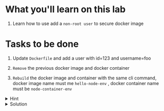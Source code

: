 # What you'll learn on this lab

1. Learn how to use add a `non-root user` to secure docker image

# Tasks to be done

1. Update `Dockerfile` and add a user with id=123 and username=foo

1. `Remove` the previous docker image and docker container

3. `Rebuild` the docker image and container with the same cli command, docker image name must me `hello-node-env` , docker container name must be `node-container-env`

<details>
<summary>Hint</summary>

All neccessary command in this lab

1. `touch (filename)` - Use to create a file
2. `nano (filename)` - Use to edit a file
3. `docker build -t (image name) --build-arg (environment name)="(environment value)" .` - Use to build a docker image with an environment variable
4. `docker image ls` - Use to call all the image that exist on machine
5. `docker container ps -a` - Use to list all exist container
6. `docker image rm (image name)` - Use to delete a docker image with a specifig name
7. `docker container rm (container name)` - Use to delete a docker container with a specifig container


All neccessary Dockerfile syntax

1. `FROM (docker image name):(tag)` -  Specifies the starting point image for your Docker image.
2. `WORKDIR (/path/to/workdir)` - Sets the folder inside the container where commands will be executed.
3. `COPY (path of file or folder that you want to copy) (destination of the file or folder) ` - Moves files or folders from your computer to the container.
4. `EXPOSE (number of port that the image will be running on)` - Declares the port on which the container will listen for incoming connections.
5. `CMD ["(command line)"]` - Defines the default command to run when the container starts.
6. `ENV NODE_ENV production` - Use to tell the node that our environment variable will be on porduction mode
7.
`ARG NODEJSPORT`
`ENV NODEJSPORT $NODEJSPORT`
ARG (env name) - Use for recieving the value of the environment variable on the cli command
ENV (env name) (env value) - Use to set the environment variable name and value in the container
8. RUN useradd -u (userid) (username) - Use to create a new user to a docker container
9. User (username) - All the future command will be run by this user

</details>

<details>
<summary>Solution</summary>


Create all file 
```plain

cat > index.js <<EOF
console.log(`Server start at port with environment variable ${process.env.NODEJSPORT}`)
EOF

cat index.js

cat > Dockerfile <<EOF
FROM node:slim

RUN useradd -u 123 foo

USER foo

WORKDIR /app

ENV NODE_ENV production

COPY . .

ARG NODEJSPORT
ENV NODEJSPORT $NODEJSPORT

EXPOSE ${NODEJSPORT}

CMD [ "node", "index.js" ]
EOF

cat Dockerfile
```{{exec}}

```plain
docker build -t hello-node-env --build-arg NODEJSPORT="8080" .
docker run --name node-container-env hello-node-env
```{{exec}}

</details>
